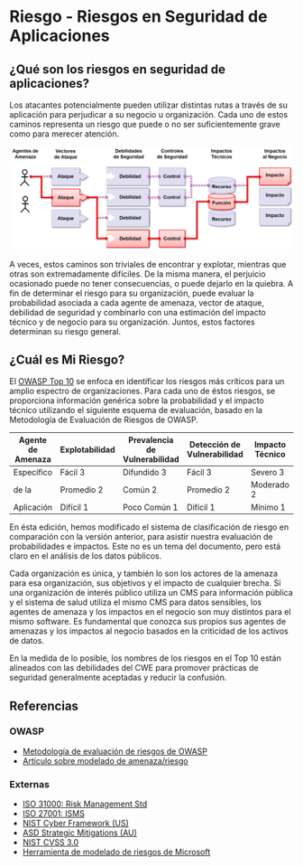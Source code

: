 # Riesgo - Riesgos en Seguridad de Aplicaciones

## ¿Qué son los riesgos en seguridad de aplicaciones?

Los atacantes potencialmente pueden utilizar distintas rutas a través de su aplicación para perjudicar a su negocio u organización. Cada uno de estos caminos representa un riesgo que puede o no ser suficientemente grave como para merecer atención. 

![App Security Risks](images/0x10-risk-1.png)

A veces, estos caminos son triviales de encontrar y explotar, mientras que otras son extremadamente difíciles. De la misma manera, el perjuicio ocasionado puede no tener consecuencias, o puede dejarlo en la quiebra. A fin de determinar el riesgo para su organización, puede evaluar la probabilidad asociada a cada agente de amenaza, vector de ataque, debilidad de seguridad y combinarlo con una estimación del impacto técnico y de negocio para su organización. Juntos, estos factores determinan su riesgo general.

## ¿Cuál es Mi Riesgo?

El [OWASP Top 10](https://www.owasp.org/index.php/Top10) se enfoca en identificar los riesgos más críticos para un amplio espectro de organizaciones. Para cada uno de éstos riesgos, se proporciona información genérica sobre la probabilidad y el impacto técnico utilizando el siguiente esquema de evaluación, basado en la Metodología de Evaluación de Riesgos de OWASP.

| Agente de Amenaza | Explotabilidad | Prevalencia de Vulnerabilidad | Detección de Vulnerabilidad | Impacto Técnico | Impacto de Negocio |
| -- | -- | -- | -- | -- | -- |
| Específico | Fácil 3    | Difundido 3  | Fácil 3    | Severo   3 | Específico |
| de la 	 | Promedio 2 | Común 2      | Promedio 2 | Moderado 2 | del        |
| Aplicación | Difícil 1  | Poco Común 1 | Difícil 1  | Mínimo   1 | Negocio    |

En ésta edición, hemos modificado el sistema de clasificación de riesgo en comparación con la versión anterior, para asistir nuestra evaluación de probabilidades e impactos. Este no es un tema del documento, pero está claro en el análisis de los datos públicos.

Cada organización es única, y también lo son los actores de la amenaza para esa organización, sus objetivos y el impacto de cualquier brecha. Si una organización de interés público utiliza un CMS para información pública y el sistema de salud utiliza el mismo CMS para datos sensibles, los agentes de amenaza y los impactos en el negocio son muy distintos para el mismo software. Es fundamental que conozca sus propios sus agentes de amenazas y los impactos al negocio basados en la criticidad de los activos de datos.

En la medida de lo posible, los nombres de los riesgos en el Top 10 están alineados con las debilidades del CWE para promover prácticas de seguridad generalmente aceptadas y reducir la confusión.

## Referencias

### OWASP

* [Metodología de evaluación de riesgos de OWASP](https://www.owasp.org/index.php/OWASP_Risk_Rating_Methodology)
* [Artículo sobre modelado de amenaza/riesgo](https://www.owasp.org/index.php/Threat_Risk_Modeling)

### Externas

* [ISO 31000: Risk Management Std](https://www.iso.org/iso-31000-risk-management.html)
* [ISO 27001: ISMS](https://www.iso.org/isoiec-27001-information-security.html)
* [NIST Cyber Framework (US)](https://www.nist.gov/cyberframework)
* [ASD Strategic Mitigations (AU)](https://www.asd.gov.au/infosec/mitigationstrategies.htm)
* [NIST CVSS 3.0](https://nvd.nist.gov/vuln-metrics/cvss/v3-calculator)
* [Herramienta de modelado de riesgos de Microsoft](https://www.microsoft.com/en-us/download/details.aspx?id=49168)
